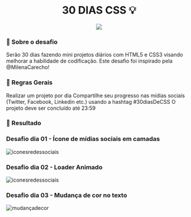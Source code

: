 <h1 align="center">
30 DIAS CSS 💡
</h1>
<p align="center">
<a target="_blank" rel="noopener noreferrer" href="https://camo.githubusercontent.com/66fe19848b26f90cf13a99b798f742a9e7809b27/68747470733a2f2f696d672e736869656c64732e696f2f62616467652f746563682d66726f6e742d2d656e642d627269676874677265656e"><img src="https://camo.githubusercontent.com/66fe19848b26f90cf13a99b798f742a9e7809b27/68747470733a2f2f696d672e736869656c64732e696f2f62616467652f746563682d66726f6e742d2d656e642d627269676874677265656e" data-canonical-src="https://img.shields.io/badge/tech-front--end-brightgreen" style="max-width:100%;"></a>

### 🧐 Sobre o desafio 


Serão 30 dias fazendo mini projetos diários com HTML5 e CSS3 visando melhorar a habilidade de codificação. Este desafio foi inspirado pela @MilenaCarecho!

### 🚨 Regras Gerais

Realizar um projeto por dia
Compartilhe seu progresso nas mídias sociais (Twitter, Facebook, Linkedin etc.) usando a hashtag #30diasDeCSS
O projeto deve ser concluído até 23:59

### 🎉 Resultado

### Desafio dia 01 - Ícone de mídias sociais em camadas
<img alt="iconesredessociais" src="https://ik.imagekit.io/atnyozbx9v/redessociais_qyAJc0W5h.gif">


### Desafio dia 02 - Loader Animado
<img alt="iconesredessociais" src="https://ik.imagekit.io/atnyozbx9v/loading_bw8wbp9LT.gif">


### Desafio dia 03 - Mudança de cor no texto
<img alt="mudançadecor" src="https://ik.imagekit.io/atnyozbx9v/needdcoffee_TqSzTCKmR.gif">

